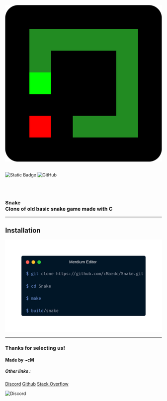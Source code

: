 <img src='assets/logo.png' alt='Logo'>

<br>
<br>

![Static Badge](https://img.shields.io/badge/Language-C-blue) 
![GitHub](https://img.shields.io/github/license/cMardc/Snake)

<br>
<br>

<h3>Snake
<br>Clone of old basic snake game made with C</h3>

<hr>
<h2>Installation</h2>
<img src='assets/installation.png' alt='Installation'>

<hr>
<h3>Thanks for selecting us!</h3>
<h4>Made by ~cM</h4>


<h5>Other links : </h5>
<a href="https://discord.gg/5W4XtHkc6g">Discord</a>
<a href="https://github.com/cMardc">Github</a>
<a href="https://stackoverflow.com/users/21458468/merd-ceferzade">Stack Overflow</a>


![Discord](https://img.shields.io/discord/1051030547402588170)